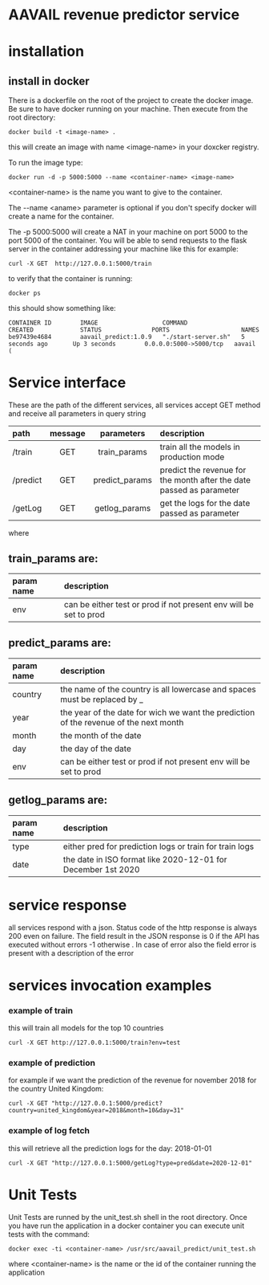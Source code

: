 # AAVAIL revenue predictor service

# installation 
## install in docker
There is a dockerfile on the root of the project to create the docker image.
Be sure to have docker running on your machine.
Then execute from the root directory:
```
docker build -t <image-name> .
```
this will create an image with name \<image-name> in your doxcker registry.

To run the image type:
```
docker run -d -p 5000:5000 --name <container-name> <image-name>
```
\<container-name> is the name you want to give to the container.

The --name \<aname> parameter is optional if you don't specify docker will create a name for the container.

The -p 5000:5000 will create a NAT in your machine on port 5000 to the port 5000 of the container. You will be able to send requests to the flask server in the container addressing your machine like this for example:
```
curl -X GET  http://127.0.0.1:5000/train
```

to verify that the container is running:
```
docker ps
```
this should show something like:
```
CONTAINER ID        IMAGE                  COMMAND               CREATED             STATUS              PORTS                    NAMES
be97439e4684        aavail_predict:1.0.9   "./start-server.sh"   5 seconds ago       Up 3 seconds        0.0.0.0:5000->5000/tcp   aavail
(
```

# Service interface

These are the path of the different services, all services accept GET method and receive all parameters in query string


|  path   |  message  | parameters| description |
|:-------|:---------:|:---------:|:-----------|
|  /train | GET       | train_params      | train all the models in production mode | 
| /predict | GET | predict_params | predict the revenue for the month after the date passed as parameter|
| /getLog | GET | getlog_params | get the logs for the date passed as parameter


where

## train_params are:
| param name| description |
|:----------|:------------|
| env   | can be either test or prod if not present env will be set to prod|

## predict_params are:
| param name| description |
|:----------|:------------|
| country   | the name of the country is all lowercase and spaces must be replaced by _ |
| year      | the year of the date for wich we want the prediction of the revenue of the next month    |
| month | the month of the date |
| day | the day of the date |
| env   | can be either test or prod if not present env will be set to prod|



## getlog_params are:
| param name| description |
|:----------|:------------|
| type   | either pred for prediction logs or train for train logs |
| date      | the date in ISO format like 2020-12-01 for December 1st 2020   |


# service response
all services respond with a json. Status code of the http response is always 200 even on failure.
The field result in the JSON response is 0 if the API has executed without errors -1 otherwise .
In case of error also the field error is present with a description of the error



# services invocation examples
### example of train
this will train all models for the top 10 countries

```
curl -X GET http://127.0.0.1:5000/train?env=test
```

### example of prediction

for example if we want the prediction of the revenue for november 2018 for the country United Kingdom:
```
curl -X GET "http://127.0.0.1:5000/predict?country=united_kingdom&year=2018&month=10&day=31"
```

### example of log fetch

this will retrieve all the prediction logs for the day: 2018-01-01

```
curl -X GET "http://127.0.0.1:5000/getLog?type=pred&date=2020-12-01"
```

# Unit Tests

Unit Tests are runned by the  unit_test.sh shell in the root directory.
Once you have run the application in a docker container you can execute unit tests with the command:
```
docker exec -ti <container-name> /usr/src/aavail_predict/unit_test.sh
```

where \<container-name> is the name or the id of the container running the application